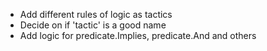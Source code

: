 - Add different rules of logic as tactics
- Decide on if 'tactic' is a good name
- Add logic for predicate.Implies, predicate.And and others

